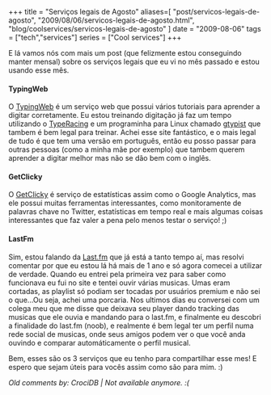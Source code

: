 +++
title = "Serviços legais de Agosto"
aliases=[
  "post/servicos-legais-de-agosto",
  "2009/08/06/servicos-legais-de-agosto.html",
  "blog/coolservices/servicos-legais-de-agosto"
]
date = "2009-08-06"
tags = ["tech","services"]
series = ["Cool services"]
+++

E lá vamos nós com mais um post (que felizmente estou conseguindo
manter mensal) sobre os serviços legais que eu vi no mês passado e
estou usando esse mês.

#### TypingWeb

O [TypingWeb](http://pt.typingweb.com/ "TypingWeb") é um serviço web
que possui vários tutoriais para aprender a digitar corretamente. Eu
estou treinando digitação já faz um tempo utilizando o
[TypeRacing](http://pothix.com/blog/development/servicos-legais-de-julho "Meu post onde menciono o TypeRacer")
e um programinha para Linux chamado
[gtypist](http://www.gnu.org/software/gtypist/ "Gtypist GNU page")
que tambem é bem legal para treinar. Achei esse site
fantástico, e o mais legal de tudo é que tem uma versão em português,
então eu posso passar para outras pessoas (como a minha mãe por
exemplo) que tambem querem aprender a digitar melhor mas não se dão
bem com o inglês.

#### GetClicky

O [GetClicky](http://getclicky.com/ "GetClicky website") é serviço de
estatísticas assim como o Google Analytics, mas ele possui muitas
ferramentas interessantes, como monitoramente de palavras chave no
Twitter, estatísticas em tempo real e mais algumas coisas
interessantes que faz valer a pena pelo menos testar o serviço! ;)

#### LastFm

Sim, estou falando da
[Last.fm](http://last.fm/user/PotHix "Meu perfil no last.fm")
que já está a tanto tempo aí, mas resolvi comentar por
que eu estou lá há mais de 1 ano e só agora comecei a utilizar de
verdade. Quando eu entrei pela primeira vez para saber como funcionava
eu fui no site e tentei ouvir várias musicas. Umas eram cortadas, as
playlist só podiam ser tocadas por usuários premium e não sei o
que...Ou seja, achei uma porcaria.  Nos ultimos dias eu conversei com
um colega meu que me disse que deixava seu player dando tracking das
musicas que ele ouvia e mandando para o last.fm, e finalmente eu
descobri a finalidade do last.fm (noob), e realmente é bem legal ter
um perfil numa rede social de musicas, onde seus amigos podem ver o
que você anda ouvindo e comparar automáticamente o perfil musical.

Bem, esses são os 3 serviços que eu tenho para compartilhar esse mes!
E espero que sejam úteis para vocês assim como são para mim. :)



_Old comments by: CrociDB | Not available anymore. :(_
